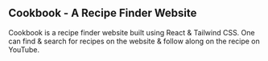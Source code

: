 ## Cookbook - A Recipe Finder Website
Cookbook is a recipe finder website built using React & Tailwind CSS. One can find & search for recipes on the website & follow along on the recipe on YouTube.